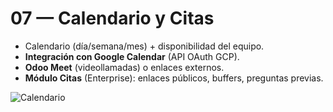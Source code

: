 # 07 — Calendario y Citas

- Calendario (día/semana/mes) + disponibilidad del equipo.
- **Integración con Google Calendar** (API OAuth GCP).
- **Odoo Meet** (videollamadas) o enlaces externos.
- **Módulo Citas** (Enterprise): enlaces públicos, buffers, preguntas previas.

![Calendario](../assets/img/07-calendario_y_citas/paso01_calendario.png "Calendario")
